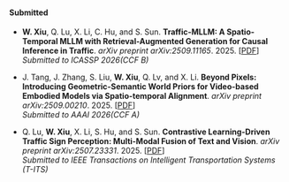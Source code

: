 
#### Submitted

- **W. Xiu**, Q. Lu, X. Li, C. Hu, and S. Sun. **Traffic-MLLM: A Spatio-Temporal MLLM with Retrieval-Augmented Generation for Causal Inference in Traffic**. *arXiv preprint arXiv:2509.11165*. 2025. [[PDF](https://arxiv.org/abs/2509.11165)]
  *Submitted to ICASSP 2026(CCF B)*

- J. Tang, J. Zhang, S. Liu, **W. Xiu**, Q. Lv, and X. Li. **Beyond Pixels: Introducing Geometric-Semantic World Priors for Video-based Embodied Models via Spatio-temporal Alignment**. *arXiv preprint arXiv:2509.00210*. 2025. [[PDF](https://arxiv.org/abs/2509.00210)]  
  *Submitted to AAAI 2026(CCF A)*

- Q. Lu, **W. Xiu**, X. Li, S. Hu, and S. Sun. **Contrastive Learning-Driven Traffic Sign Perception: Multi-Modal Fusion of Text and Vision**. *arXiv preprint arXiv:2507.23331*. 2025. [[PDF](https://arxiv.org/abs/2507.23331)]  
  *Submitted to IEEE Transactions on Intelligent Transportation Systems (T-ITS)*